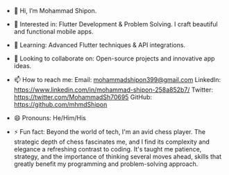 - 👋 Hi, I’m Mohammad Shipon.

- 👀 Interested in: Flutter Development & Problem Solving. I craft beautiful and functional mobile apps.

- 🌱 Learning: Advanced Flutter techniques & API integrations.

- 💞️ Looking to collaborate on: Open-source projects and innovative app ideas.

- 📫 How to reach me:
Email: mohammadshipon399@gmail.com
LinkedIn: https://www.linkedin.com/in/mohammad-shipon-258a852b7/
Twitter: https://twitter.com/MohammadSh70695
GitHub: https://github.com/mhmdShipon

- 😄 Pronouns: He/Him/His

- ⚡ Fun fact: Beyond the world of tech, I'm an avid chess player. The strategic depth of chess fascinates me, and I find its complexity and elegance a refreshing contrast to coding. It's taught me patience, strategy, and the importance of thinking several moves ahead, skills that greatly benefit my programming and problem-solving approach.
